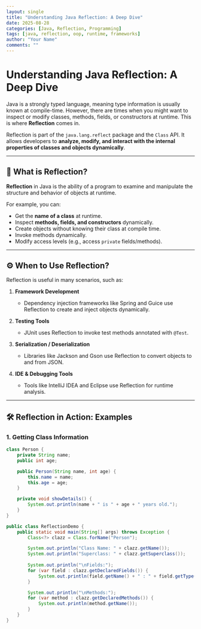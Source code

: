 ```yaml
---
layout: single
title: "Understanding Java Reflection: A Deep Dive"
date: 2025-08-28
categories: [Java, Reflection, Programming]
tags: [java, reflection, oop, runtime, frameworks]
author: "Your Name"
comments: ""
---
```


# Understanding Java Reflection: A Deep Dive  

Java is a strongly typed language, meaning type information is usually known at compile-time. However, there are times when you might want to inspect or modify classes, methods, fields, or constructors at runtime. This is where **Reflection** comes in.  

Reflection is part of the `java.lang.reflect` package and the `Class` API. It allows developers to **analyze, modify, and interact with the internal properties of classes and objects dynamically**.  

---

## 📌 What is Reflection?  

**Reflection** in Java is the ability of a program to examine and manipulate the structure and behavior of objects at runtime.  

For example, you can:  
- Get the **name of a class** at runtime.  
- Inspect **methods, fields, and constructors** dynamically.  
- Create objects without knowing their class at compile time.  
- Invoke methods dynamically.  
- Modify access levels (e.g., access `private` fields/methods).  

---

## ⚙️ When to Use Reflection?  

Reflection is useful in many scenarios, such as:  

1. **Framework Development**  
   - Dependency injection frameworks like Spring and Guice use Reflection to create and inject objects dynamically.  

2. **Testing Tools**  
   - JUnit uses Reflection to invoke test methods annotated with `@Test`.  

3. **Serialization / Deserialization**  
   - Libraries like Jackson and Gson use Reflection to convert objects to and from JSON.  

4. **IDE & Debugging Tools**  
   - Tools like IntelliJ IDEA and Eclipse use Reflection for runtime analysis.  

---

## 🛠️ Reflection in Action: Examples  

### 1. Getting Class Information  

```java
class Person {
    private String name;
    public int age;

    public Person(String name, int age) {
        this.name = name;
        this.age = age;
    }

    private void showDetails() {
        System.out.println(name + " is " + age + " years old.");
    }
}
```

```java
public class ReflectionDemo {
    public static void main(String[] args) throws Exception {
        Class<?> clazz = Class.forName("Person");

        System.out.println("Class Name: " + clazz.getName());
        System.out.println("Superclass: " + clazz.getSuperclass());
        
        System.out.println("\nFields:");
        for (var field : clazz.getDeclaredFields()) {
            System.out.println(field.getName() + " : " + field.getType());
        }

        System.out.println("\nMethods:");
        for (var method : clazz.getDeclaredMethods()) {
            System.out.println(method.getName());
        }
    }
}
```
